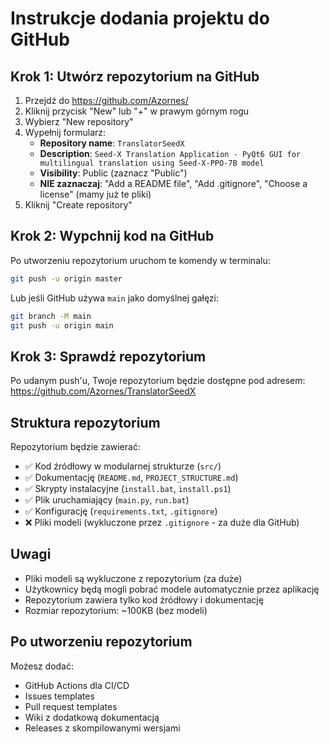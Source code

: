 # Instrukcje dodania projektu do GitHub

## Krok 1: Utwórz repozytorium na GitHub

1. Przejdź do https://github.com/Azornes/
2. Kliknij przycisk "New" lub "+" w prawym górnym rogu
3. Wybierz "New repository"
4. Wypełnij formularz:
   - **Repository name**: `TranslatorSeedX`
   - **Description**: `Seed-X Translation Application - PyQt6 GUI for multilingual translation using Seed-X-PPO-7B model`
   - **Visibility**: Public (zaznacz "Public")
   - **NIE zaznaczaj**: "Add a README file", "Add .gitignore", "Choose a license" (mamy już te pliki)
5. Kliknij "Create repository"

## Krok 2: Wypchnij kod na GitHub

Po utworzeniu repozytorium uruchom te komendy w terminalu:

```bash
git push -u origin master
```

Lub jeśli GitHub używa `main` jako domyślnej gałęzi:

```bash
git branch -M main
git push -u origin main
```

## Krok 3: Sprawdź repozytorium

Po udanym push'u, Twoje repozytorium będzie dostępne pod adresem:
https://github.com/Azornes/TranslatorSeedX

## Struktura repozytorium

Repozytorium będzie zawierać:
- ✅ Kod źródłowy w modularnej strukturze (`src/`)
- ✅ Dokumentację (`README.md`, `PROJECT_STRUCTURE.md`)
- ✅ Skrypty instalacyjne (`install.bat`, `install.ps1`)
- ✅ Plik uruchamiający (`main.py`, `run.bat`)
- ✅ Konfigurację (`requirements.txt`, `.gitignore`)
- ❌ Pliki modeli (wykluczone przez `.gitignore` - za duże dla GitHub)

## Uwagi

- Pliki modeli są wykluczone z repozytorium (za duże)
- Użytkownicy będą mogli pobrać modele automatycznie przez aplikację
- Repozytorium zawiera tylko kod źródłowy i dokumentację
- Rozmiar repozytorium: ~100KB (bez modeli)

## Po utworzeniu repozytorium

Możesz dodać:
- GitHub Actions dla CI/CD
- Issues templates
- Pull request templates
- Wiki z dodatkową dokumentacją
- Releases z skompilowanymi wersjami
